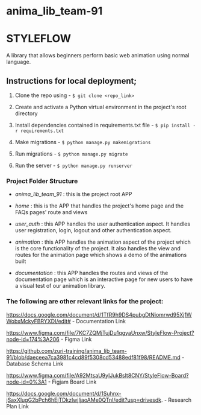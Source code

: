 # anima_lib_team-91
# STYLEFLOW
A library that allows beginners perform basic web animation using normal language.


## Instructions for local deployment;

1. Clone the repo using - `$ git clone <repo_link>`

2. Create and activate a Python virtual environment in the project's root directory

3. Install dependencies contained in requirements.txt file - `$ pip install -r requirements.txt`

4. Make migrations - `$ python manage.py makemigrations`

5. Run migrations - `$ python manage.py migrate`

6. Run the server - `$ python manage.py runserver`


### Project Folder Structure

- *anima_lib_team_91* : this is the project root APP

- *home* : this is the APP that handles the project's home page and the FAQs pages' route and views

- *user_auth* : this APP handles the user authentication aspect. It handles user registration, login, logout and other authentication aspect.

- *animation* : this APP handles the animation aspect of the project which is the core functionality of the project. It also handles the view and routes for the animation page which shows a demo of the animations built

- *documentation* : this APP handles the routes and views of the documentation page which is an interactive page for new users to have a visual test of our animation library.


### The following are other relevant links for the project:

https://docs.google.com/document/d/1TfR9h9DS4pubgDtNiomrwd95Xj1WWobxMckyFBRYXDI/edit#  -  Documentation Link

https://www.figma.com/file/7KC7ZQMjTujDu1qgyaUnxw/StyleFlow-Project?node-id=174%3A206  -  Figma Link

https://github.com/zuri-training/anima_lib_team-91/blob/daeceea7ca3981c4cd89f5308cd53488edf81f98/README.md  -  Database Schema Link

https://www.figma.com/file/A92MtsaU9yIJukBslt8CNY/StyleFlow-Board?node-id=0%3A1  -  Figjam Board Link

https://docs.google.com/document/d/1Suhnx-jSaxXlugG2bPch6hEjTDkzlwjIjaoAMe0QTnI/edit?usp=drivesdk. -  Research Plan Link
